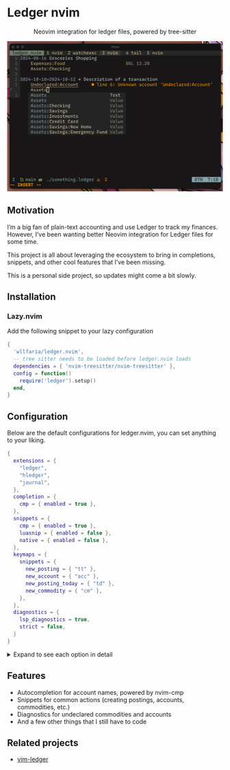 # Ledger nvim

<div align="center">

Neovim integration for ledger files, powered by tree-sitter

</div>

<img src="./extras/ledger_nvim_showcase.png" />

## Motivation

I’m a big fan of plain-text accounting and use Ledger to track my finances.
However, I’ve been wanting better Neovim integration for Ledger files for
some time.

This project is all about leveraging the ecosystem to bring in completions,
snippets, and other cool features that I’ve been missing.

This is a personal side project, so updates might come a bit slowly.

## Installation

### Lazy.nvim

Add the following snippet to your lazy configuration

```lua
{
  'wllfaria/ledger.nvim',
  -- tree sitter needs to be loaded before ledger.nvim loads
  dependencies = { 'nvim-treesitter/nvim-treesitter' },
  config = function()
    require('ledger').setup()
  end,
}
```

## Configuration

Below are the default configurations for ledger.nvim, you can set anything
to your liking.

```lua
{
  extensions = {
    "ledger",
    "hledger",
    "journal",
  },
  completion = {
    cmp = { enabled = true },
  },
  snippets = {
    cmp = { enabled = true },
    luasnip = { enabled = false },
    native = { enabled = false },
  },
  keymaps = {
    snippets = {
      new_posting = { "tt" },
      new_account = { "acc" },
      new_posting_today = { "td" },
      new_commodity = { "cm" },
    },
  },
  diagnostics = {
    lsp_diagnostics = true,
    strict = false,
  }
}
```

<details>
<summary>Expand to see each option in detail</summary>

- The `extensions` field lets you specify which file extensions should be recognized
  as Ledger files. The plugin will parse these files to extract account names,
  commodities, and other info used for autocompletion and diagnostics.
- The `completion` field controls which completion engine is used for account and
  commodities completion. Right now, we only support nvim-cmp, but this will expand
  soon. You can disable completion by setting the enabled value to false.
- The `snippets` field defines which snippet engine you want to use. Currently, we
  support native, cmp, and luasnip, with cmp being the default.
  - `cmp`: This sets up snippets as a completion source in nvim-cmp, offering snippet
    autocompletion. It works well even when combined with luasnip.
  - `native`: This uses vim.snippet.expand and sets keymaps for each snippet based on
    the keymaps field. It’s a bit clunky, but it’s an option if you prefer it.
  - `luasnip`: This integrates with luasnip to add snippets to Ledger files. It also
    works smoothly alongside nvim-cmp.
- The `keymaps` field defines key mappings for different parts of the plugin:
  - The `snippets` section defines keymaps or triggers for snippets. If you're using
    native as your snippet engine, this will set the actual keymap in Neovim. You can
    disable a snippet by either removing it from the list or removing its triggers.
- The `diagnostics` field lets you customize how diagnostics work in Ledger:
  - `lsp_diagnostics` sets diagnostics using vim.diagnostic.set, so it works like an
    LSP diagnostic, populating your workspace diagnostics.
  - `strict` ensures that undeclared commodities and accounts are treated as errors
    rather than warnings.

</details>

## Features

- Autocompletion for account names, powered by nvim-cmp
- Snippets for common actions (creating postings, accounts, commodities, etc.)
- Diagnostics for undeclared commodities and accounts
- And a few other things that I still have to code

## Related projects

- [vim-ledger](https://github.com/ledger/vim-ledger)
